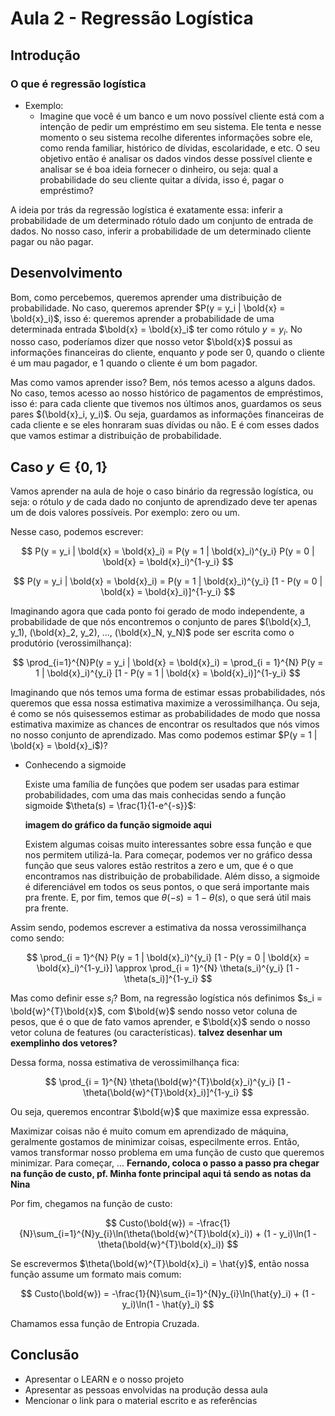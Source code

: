 # Aula 2 - Regressão Logística

## Introdução

### O que é regressão logística
- Exemplo:
    - Imagine que você é um banco e um novo possível cliente está com a intenção de pedir um empréstimo em seu sistema. Ele tenta e nesse momento o seu sistema recolhe diferentes informações sobre ele, como renda familiar, histórico de dívidas, escolaridade, e etc. O seu objetivo então é analisar os dados vindos desse possível cliente e analisar se é boa ideia fornecer o dinheiro, ou seja: qual a probabilidade do seu cliente quitar a dívida, isso é, pagar o empréstimo?

A ideia por trás da regressão logística é exatamente essa: inferir a probabilidade de um determinado rótulo dado um conjunto de entrada de dados. No nosso caso, inferir a probabilidade de um determinado cliente pagar ou não pagar.

## Desenvolvimento

Bom, como percebemos, queremos aprender uma distribuição de probabilidade. No caso, queremos aprender $P(y = y_i | \bold{x} = \bold{x}_i)$, isso é: queremos aprender a probabilidade de uma determinada entrada $\bold{x} = \bold{x}_i$ ter como rótulo $y = y_i$. No nosso caso, poderíamos dizer que nosso vetor $\bold{x}$ possui as informações financeiras do cliente, enquanto $y$ pode ser 0, quando o cliente é um mau pagador, e 1 quando o cliente é um bom pagador.

Mas como vamos aprender isso? Bem, nós temos acesso a alguns dados. No caso, temos acesso ao nosso histórico de pagamentos de empréstimos, isso é: para cada cliente que tivemos nos últimos anos, guardamos os seus pares $(\bold{x}_i, y_i)$. Ou seja, guardamos as informações financeiras de cada cliente e se eles honraram suas dívidas ou não. E é com esses dados que vamos estimar a distribuição de probabilidade.

## Caso $y \in \{0,1\}$

Vamos aprender na aula de hoje o caso binário da regressão logística, ou seja: o rótulo $y$ de cada dado no conjunto de aprendizado deve ter apenas um de dois valores possíveis. Por exemplo: zero ou um. 

Nesse caso, podemos escrever:

$$
    P(y = y_i | \bold{x} = \bold{x}_i) = P(y = 1 | \bold{x}_i)^{y_i} P(y = 0 | \bold{x} = \bold{x}_i)^{1-y_i}
$$

$$
    P(y = y_i | \bold{x} = \bold{x}_i) = P(y = 1 | \bold{x}_i)^{y_i} [1 - P(y = 0 | \bold{x} = \bold{x}_i)]^{1-y_i}
$$

Imaginando agora que cada ponto foi gerado de modo independente, a probabilidade de que nós encontremos o conjunto de pares $(\bold{x}_1, y_1), (\bold{x}_2, y_2), ..., (\bold{x}_N, y_N)$ pode ser escrita como o produtório (verossimilhança):

$$
    \prod_{i=1}^{N}P(y = y_i | \bold{x} = \bold{x}_i) = \prod_{i = 1}^{N} P(y = 1 | \bold{x}_i)^{y_i} [1 - P(y = 1 | \bold{x} = \bold{x}_i)]^{1-y_i}
$$

Imaginando que nós temos uma forma de estimar essas probabilidades, nós queremos que essa nossa estimativa maximize a verossimilhança. Ou seja, é como se nós quisessemos estimar as probabilidades de modo que nossa estimativa maximize as chances de encontrar os resultados que nós vimos no nosso conjunto de aprendizado. Mas como podemos estimar $P(y = 1 | \bold{x} = \bold{x}_i$)?

- Conhecendo a sigmoide

    Existe uma família de funções que podem ser usadas para estimar probabilidades, com uma das mais conhecidas sendo a função sigmoide $\theta(s) = \frac{1}{1-e^{-s}}$:

    **imagem do gráfico da função sigmoide aqui**

    Existem algumas coisas muito interessantes sobre essa função e que nos permitem utilizá-la. Para começar, podemos ver no gráfico dessa função que seus valores estão restritos a zero e um, que é o que encontramos nas distribuição de probabilidade. Além disso, a sigmoide é diferenciável em todos os seus pontos, o que será importante mais pra frente. E, por fim, temos que $\theta(-s) = 1 - \theta(s)$, o que será útil mais pra frente.

Assim sendo, podemos escrever a estimativa da nossa verossimilhança como sendo:

$$
    \prod_{i = 1}^{N} P(y = 1 | \bold{x}_i)^{y_i} [1 - P(y = 0 | \bold{x} = \bold{x}_i)^{1-y_i}] 
    \approx
    \prod_{i = 1}^{N} \theta(s_i)^{y_i} [1 - \theta(s_i)]^{1-y_i} 
$$

Mas como definir esse $s_i$? Bom, na regressão logística nós definimos $s_i = \bold{w}^{T}\bold{x}$, com $\bold{w}$ sendo nosso vetor coluna de pesos, que é o que de fato vamos aprender, e $\bold{x}$ sendo o nosso vetor coluna de features (ou características). **talvez desenhar um exemplinho dos vetores?**

Dessa forma, nossa estimativa de verossimilhança fica:

$$
    \prod_{i = 1}^{N} \theta(\bold{w}^{T}\bold{x}_i)^{y_i} [1 - \theta(\bold{w}^{T}\bold{x}_i)]^{1-y_i}
$$

Ou seja, queremos encontrar $\bold{w}$ que maximize essa expressão. 

Maximizar coisas não é muito comum em aprendizado de máquina, geralmente gostamos de minimizar coisas, especilmente erros. Então, vamos transformar nosso problema em uma função de custo que queremos minimizar. Para começar, ... **Fernando, coloca o passo a passo pra chegar na função de custo, pf. Minha fonte principal aqui tá sendo as notas da Nina**

Por fim, chegamos na função de custo:

$$
    Custo(\bold{w}) = -\frac{1}{N}\sum_{i=1}^{N}y_{i}\ln(\theta(\bold{w}^{T}\bold{x}_i)) + (1 - y_i)\ln(1 - \theta(\bold{w}^{T}\bold{x}_i))
$$

Se escrevermos $\theta(\bold{w}^{T}\bold{x}_i) = \hat{y}$, então nossa função assume um formato mais comum:

$$
    Custo(\bold{w}) = -\frac{1}{N}\sum_{i=1}^{N}y_{i}\ln(\hat{y}_i) + (1 - y_i)\ln(1 - \hat{y}_i)
$$

Chamamos essa função de Entropia Cruzada.
## Conclusão
- Apresentar o LEARN e o nosso projeto
- Apresentar as pessoas envolvidas na produção dessa aula
- Mencionar o link para o material escrito e as referências